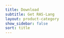 ```yaml
---
title: Download
subtitle: Get RAS-Lang
layout: product-category
show_sidebar: false
sort: title
---
```

